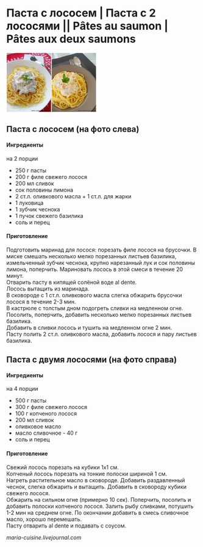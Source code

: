 # Паста с лососем \| Паста с 2 лососями \|\| Pâtes au saumon \| Pâtes aux deux saumons

![Паста с лососем](../../pics/877fe07e97f37c2afa89862313cec96b.jpg)

## Паста с лососем \(на фото слева\)

#### Ингредиенты
на 2 порции

* 250 г пасты
* 200 г филе свежего лосося
* 200 мл сливок
* сок половины лимона
* 2 ст.л. оливкового масла + 1 ст.л. для жарки
* 1 луковица
* 1 зубчик чеснока
* 1 пучок свежего базилика
* соль и перец

#### Приготовление

Подготовить маринад для лосося: порезать филе лосося на брусочки. В миске смешать несколько мелко порезанных листьев базилика, измельченный зубчик чеснока, крупно нарезанный лук и сок половины лимона, поперчить. Мариновать лосось в этой смеси в течение 20 минут.  
Отварить пасту в кипящей солёной воде al dente.  
Лосось вытащить из маринада.  
В сковороде с 1 ст.л. оливкового масла слегка обжарить брусочки лосося в течение 2-3 мин.  
В кастрюле с толстым дном подогреть сливки на медленном огне. Посолить, поперчить, добавить несколько мелко порезанных листьев базилика.  
Добавить в сливки лосось и тушить на медленном огне 2 мин.  
Пасту полить 2 ст.л. оливкового масла, добавить лосося и пару листьев базилика.

## Паста с двумя лососями \(на фото справа\)

#### Ингредиенты
на 4 порции

* 500 г пасты
* 300 г филе свежего лосося
* 100 г копченого лосося
* 200 мл сливок
* оливковое масло
* масло сливочное - 40 г
* соль и перец

#### Приготовление

Свежий лосось порезать на кубики 1х1 см.  
Копченый лосось порезать на тонкие полоски шириной 1 см.  
Нагреть растительное масло в сковороде. Добавить раздавленный чеснок, слегка обжарить и вытащить. Добавить в сковороду кубики свежего лосося.  
Обжарить на сильном огне \(примерно 10 сек\). Поперчить, посолить и добавить полоски копченого лосося. Залить рыбу сливками, потушить 1-2 мин на среднем огне. По окончании добавить в смесь сливочное масло, хорошо перемешать.  
Пасту отварить al dente и подавать с соусом.

*maria-cuisine.livejournal.com*